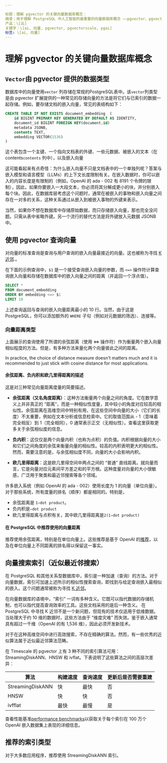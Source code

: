```yaml
---

标题：理解 pgvector 的关键向量数据库概念：  
摘录：用于理解 PostgreSQL 中人工智能的最重要的向量数据库概念 ——pgvector、pgvectorscale 以及 pgai   
产品：\[云]  
关键字：\[ai, 向量, pgvector, pgvectorscale, pgai]  
标签: \[ai, 向量]
---
```


<!-- vale Google.Headings = NO -->
# 理解 pgvector 的关键向量数据库概念

<!-- vale Google.Headings = YES -->
## `Vector`由 pgvector 提供的数据类型

数据库中的向量使用`vector` 列存储在常规的PostgreSQL表中。该`vector`列类型是由 pgvector 扩展提供的一种常见的存储向量的方法是将它们与已索引的数据一起存储。例如，要存储文档的嵌入向量，常见的表结构如下：

```sql
CREATE TABLE IF NOT EXISTS document_embedding  (
    id BIGINT PRIMARY KEY GENERATED BY DEFAULT AS IDENTITY,
    document_id BIGINT FOREIGN KEY(document.id)
    metadata JSONB,
    contents TEXT,
    embedding VECTOR(1536)
)
```

这个表包含一个主键、一个指向文档表的外键、一些元数据、被嵌入的文本（在 contents`contents` 列中），以及嵌入向量

这可能看起来有点奇怪：为什么嵌入向量不只是文档表中的一个单独列呢？答案与嵌入模型和语言模型（LLMs）的上下文长度限制有关。在嵌入数据时，你可以嵌入的内容长度是有限制的（例如，OpenAI 的 ada - 002 有 8191 个令牌的限制），因此，如果你要嵌入一大段文本，你必须将其分解成更小的块，并分别嵌入每个块。因此，在数据库层考虑这个问题时，通常在被嵌入的事物和嵌入向量之间存在一对多的关系，这种关系通过从嵌入到被嵌入事物的外键来表示。

当然，如果你不想在数据库中存储原始数据，而只存储嵌入向量，那也完全没问题。只需从表中省略外键。另一个流行的替代方法是将外键放入元数据 JSONB 中。

## 使用 pgvector 查询向量

对向量的标准查询是查询与用户查询的嵌入向量最接近的向量。这也被称为寻找 [K 近邻](https://en.wikipedia.org/wiki/K-nearest_neighbors_algorithm).。

在下面的示例查询中，`$1` 是一个接受查询嵌入向量的参数，而 `<=>` 操作符计算查询嵌入向量和存储在数据库中的嵌入向量之间的距离（并返回一个浮点值）。

```sql
SELECT *
FROM document_embedding
ORDER BY embedding <=> $1
LIMIT 10
```

上述查询返回与查询的嵌入向量距离最小的 10 行。当然，由于这是 PostgreSQL，你可以添加额外的 `WHERE` 子句（例如对元数据的筛选）、连接等。

### 向量距离类型

上面展示的查询使用了所谓的余弦距离（使用 \<=> 操作符）作为衡量两个嵌入向量相似程度的方法。但是，有多种方法来量化两个向量彼此之间的距离。

<Highlight type="note">
In practice, the choice of distance measure doesn't matters much and it is recommended to just stick with cosine distance for most applications.
</Highlight>

#### 余弦距离、负内积和欧几里得距离的描述

这是对三种常见向量距离度量的简要描述。

- **余弦距离（又名角度距离）**：这种方法衡量两个向量之间的角度。它在数学意义上并非真正的 “距离”，而是一种相似性度量，其中较小的角度对应较高的相似性。余弦距离在高维空间中特别有用，在这些空间中向量的大小（它们的长度）不太重要，例如在文本分析或信息检索中。它的取值范围从 - 1（意味着完全相反）到 1（完全相同），0 通常表示正交（无相似性）。查看这里获取更多关于余弦相似度的信息。

- **负内积**：这仅仅是两个向量内积（也称为点积）的负值。内积根据向量的大小和它们之间角度的余弦来衡量向量的相似性。较高的内积表明更大的相似性。然而，需要注意的是，与余弦相似度不同，向量的大小会影响内积。

- **欧几里得距离**：这是欧几里得空间中两点之间的 “普通” 直线距离。就向量而言，它是向量对应元素间平方差之和的平方根。这种度量对向量的大小很敏感，广泛用于聚类和最近邻搜索等各个领域。

许多嵌入系统（例如 OpenAI 的 ada - 002）使用长度为 1 的向量（单位向量）。对于那些系统，所有度量的排名（顺序）都是相同的。特别是，

- 余弦距离是 `1−dot product`。
- 负内积是`−dot product`
- 欧几里得距离与点积有关，其中欧几里得距离是`2(1−dot product)`

<!-- vale Google.Headings = NO -->
#### 在 PostgreSQL 中推荐使用的向量距离

<!-- vale Google.Headings = YES -->
推荐使用余弦距离，特别是在单位向量上。这些推荐是基于 OpenAI 的[推荐](https://platform.openai.com/docs/guides/embeddings/which-distance-function-should-i-use)，以及在单位向量上不同距离的排名得以保留这一事实。

## 向量搜索索引（近似最近邻搜索）

在 PostgreSQL 和其他关系型数据库中，索引是一种加速（查询）的方法。对于向量数据，索引可加速上述所示的相似性搜索查询，即找到与给定查询嵌入最相似的嵌入。这个问题通常被称为寻找 [K 近邻](https://en.wikipedia.org/wiki/K-nearest_neighbors_algorithm)。

<Highlight type="note">
在向量数据库的语境中，“索引” 一词有多种含义。它既可以指代数据的存储机制，也可以指代提高查询效率的工具。这些文档采用的是后一种含义。
</Highlight>
在 PostgreSQL 中寻找 K 近邻不是一个新问题，但现有的技术仅适用于低维数据。当处理大于约 10 维的数据时，这些方法由于 “维度灾难” 而失效。鉴于嵌入通常具有超过一千维（OpenAI 的有 1,536 维），因此必须开发新技术。

对于在这种高维空间中进行高效搜索，不存在精确的算法。然而，有一些优秀的近似算法属于近似最近邻算法范畴。

<!-- vale Google.Colons = NO -->
在 Timescale 的 pgvector 上有 3 种不同的索引算法可用：StreamingDiskANN、HNSW 和 ivflat。下表说明了这些算法之间的高层次差异：

<!-- vale Google.Colons = YES -->
| 算法| 构建速度| 查询速度| 更新后是否需要重建|
|----------|----------|----------|----------|
| StreamingDiskANN| 快| 最快| 否|
| HNSW| 快| 快| 否|
| ivfflat| 最快| 最慢| 是|

查看性能基准[performance benchmarks](https://www.timescale.com/blog/how-we-made-postgresql-the-best-vector-database/)以获取关于每个索引在 100 万个 OpenAI 嵌入数据集上表现的详细信息。

## 推荐的索引类型

对于大多数应用程序，推荐使用 StreamingDiskANN 索引。